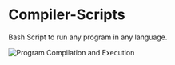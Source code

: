 # Compiler-Scripts
Bash Script to run any program in any language.

![Program Compilation and Execution](https://github.com/Murtaza-Ali-2990/Compiler-Scripts/blob/master/image_cnx.png?raw=true)
